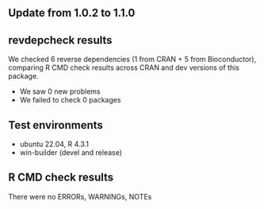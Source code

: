 ## Update from 1.0.2 to 1.1.0

## revdepcheck results

We checked 6 reverse dependencies (1 from CRAN + 5 from Bioconductor), comparing R CMD check results across CRAN and dev versions of this package.

 * We saw 0 new problems
 * We failed to check 0 packages

## Test environments
* ubuntu 22.04, R 4.3.1
* win-builder (devel and release)

## R CMD check results

There were no ERRORs, WARNINGs, NOTEs 
